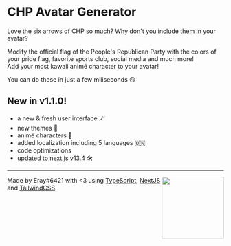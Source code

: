 # **CHP Avatar Generator**
Love the six arrows of CHP so much? Why don't you include them in your avatar?

Modify the official flag of the People's Republican Party with the colors of your pride flag, favorite sports club, social media and much more! <br />
Add your most kawaii animé character to your avatar!

You can do these in just a few miliseconds 😏

## **New in v1.1.0!**
- a new & fresh user interface 🪄
- new themes 🎨
- animé characters 🎎
- added localization including 5 languages 🇺🇳
- code optimizations
- updated to next.js v13.4 🛠️

----
<a href="https://github.com/Eray6421"><img src="https://cdn.upload.systems/uploads/HORxCvLL.png" align="right" style="width: 15vw" /></a>
Made by Eray#6421 with <3 using [TypeScript](https://typescriptlang.org/), [NextJS](https://nextjs.org/) and [TailwindCSS](https://tailwindcss.com).